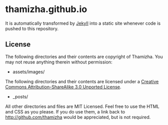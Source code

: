 thamizha.github.io
==================

It is automatically transformed by [Jekyll](http://github.com/mojombo/jekyll) into a static site whenever code is pushed to this repository.

License
-------

The following directories and their contents are copyright of Thamizha. You may not reuse anything therein without permission:

* assets/images/

The following directories and their contents are licensed under a [Creative Commons Attribution-ShareAlike 3.0 Unported License](http://creativecommons.org/licenses/by-sa/3.0/).

* _posts/

All other directories and files are MIT Licensed. Feel free to use the HTML and CSS as you please. If you do use them, a link back to http://github.com/thamizha would be appreciated, but is not required.

